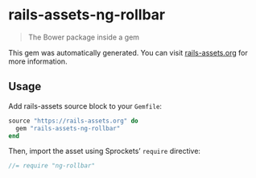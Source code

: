 # rails-assets-ng-rollbar

> The Bower package inside a gem

This gem was automatically generated. You can visit [rails-assets.org](https://rails-assets.org) for more information.

## Usage

Add rails-assets source block to your `Gemfile`:

```ruby
source "https://rails-assets.org" do
  gem "rails-assets-ng-rollbar"
end

```

Then, import the asset using Sprockets’ `require` directive:

```js
//= require "ng-rollbar"
```

